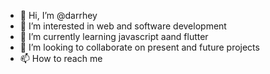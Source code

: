 - 👋 Hi, I’m @darrhey
- 👀 I’m interested in web and software development
- 🌱 I’m currently learning javascript aand flutter
- 💞️ I’m looking to collaborate on present and future projects
- 📫 How to reach me 

<!---
darrhey/darrhey is a ✨ special ✨ repository because its `README.md` (this file) appears on your GitHub profile.
You can click the Preview link to take a look at your changes.
--->
